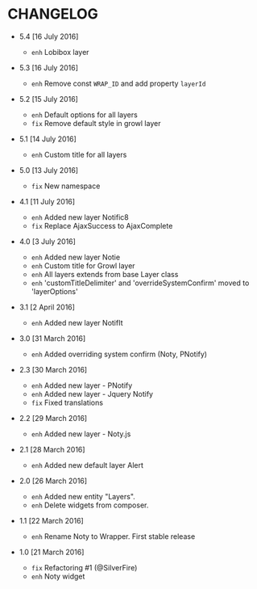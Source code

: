 # CHANGELOG
* 5.4 [16 July 2016]
    - `enh` Lobibox layer
    
* 5.3 [16 July 2016]
    - `enh` Remove const ```WRAP_ID``` and add property ```layerId```

* 5.2 [15 July 2016]
    - `enh` Default options for all layers
    - `fix` Remove default style in growl layer

* 5.1 [14 July 2016]
    - `enh` Custom title for all layers

* 5.0 [13 July 2016]
    - `fix` New namespace

* 4.1 [11 July 2016]
    - `enh` Added new layer Notific8
    - `fix` Replace AjaxSuccess to AjaxComplete

* 4.0 [3 July 2016]
    - `enh` Added new layer Notie
    - `enh` Custom title for Growl layer
    - `enh` All layers extends from base Layer class
    - `enh` 'customTitleDelimiter' and 'overrideSystemConfirm' moved to 'layerOptions'

* 3.1 [2 April 2016]
    - `enh` Added new layer NotifIt
	
* 3.0 [31 March 2016]
    - `enh` Added overriding system confirm (Noty, PNotify)

* 2.3 [30 March 2016]
    - `enh` Added new layer - PNotify
    - `enh` Added new layer - Jquery Notify
    - `fix` Fixed translations

* 2.2 [29 March 2016]
    - `enh` Added new layer - Noty.js

* 2.1 [28 March 2016]
    - `enh` Added new default layer Alert

* 2.0 [26 March 2016]
    - `enh` Added new entity "Layers".
    - `enh` Delete widgets from composer.

* 1.1 [22 March 2016]
    - `enh` Rename Noty to Wrapper. First stable release

* 1.0 [21 March 2016]
    - `fix` Refactoring #1 (@SilverFire)
    - `enh` Noty widget